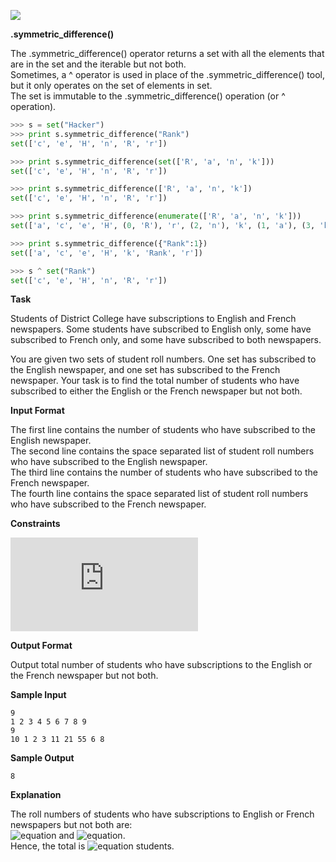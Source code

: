 ![](https://github.com/avtomato/HackerRank/blob/master/Python/img/1437912471-534f33cf60-AB.png)

__.symmetric_difference()__

The .symmetric_difference() operator returns a set with all the elements that are in the set and the iterable but not both.<br>
Sometimes, a ^ operator is used in place of the .symmetric_difference() tool, but it only operates on the set of elements in set.<br>
The set is immutable to the .symmetric_difference() operation (or ^ operation).
```python
>>> s = set("Hacker")
>>> print s.symmetric_difference("Rank")
set(['c', 'e', 'H', 'n', 'R', 'r'])

>>> print s.symmetric_difference(set(['R', 'a', 'n', 'k']))
set(['c', 'e', 'H', 'n', 'R', 'r'])

>>> print s.symmetric_difference(['R', 'a', 'n', 'k'])
set(['c', 'e', 'H', 'n', 'R', 'r'])

>>> print s.symmetric_difference(enumerate(['R', 'a', 'n', 'k']))
set(['a', 'c', 'e', 'H', (0, 'R'), 'r', (2, 'n'), 'k', (1, 'a'), (3, 'k')])

>>> print s.symmetric_difference({"Rank":1})
set(['a', 'c', 'e', 'H', 'k', 'Rank', 'r'])

>>> s ^ set("Rank")
set(['c', 'e', 'H', 'n', 'R', 'r'])
```
__Task__

Students of District College have subscriptions to English and French newspapers. Some students have subscribed to English only, some have subscribed to French only, and some have subscribed to both newspapers.

You are given two sets of student roll numbers. One set has subscribed to the English newspaper, and one set has subscribed to the French newspaper. Your task is to find the total number of students who have subscribed to either the English or the French newspaper but not both.

__Input Format__

The first line contains the number of students who have subscribed to the English newspaper.<br> 
The second line contains the space separated list of student roll numbers who have subscribed to the English newspaper.<br>
The third line contains the number of students who have subscribed to the French newspaper.<br> 
The fourth line contains the space separated list of student roll numbers who have subscribed to the French newspaper.

__Constraints__

![equation](https://latex.codecogs.com/svg.latex?%5Cinline%200%20%3C%20Total%5C%20number%5C%20of%5C%20students%5C%20in%5C%20college%20%3C%201000)

__Output Format__

Output total number of students who have subscriptions to the English or the French newspaper but not both.

__Sample Input__
```commandline
9
1 2 3 4 5 6 7 8 9
9
10 1 2 3 11 21 55 6 8
```
__Sample Output__
```commandline
8
```
__Explanation__

The roll numbers of students who have subscriptions to English or French newspapers but not both are:<br>
![equation](https://latex.codecogs.com/svg.latex?\inline&space;4,&space;5,&space;7,&space;9,&space;10,&space;11,&space;21) and ![equation](http://latex.codecogs.com/svg.latex?\inline&space;55).<br>
Hence, the total is ![equation](http://latex.codecogs.com/svg.latex?\inline&space;8) students.
